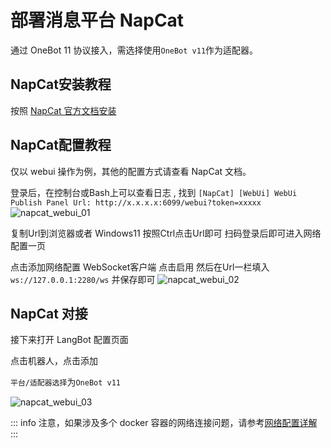 # 部署消息平台 NapCat

通过 OneBot 11 协议接入，需选择使用``OneBot v11``作为适配器。

## NapCat安装教程

按照 [NapCat 官方文档安装](https://napcat.napneko.icu/guide/start-install)

## NapCat配置教程

仅以 webui 操作为例，其他的配置方式请查看 NapCat 文档。

登录后，在控制台或Bash上可以查看日志 , 找到 `[NapCat] [WebUi] WebUi Publish Panel Url: http://x.x.x.x:6099/webui?token=xxxxx ` 
![napcat_webui_01](/assets/image/zh/deploy/bots/qq/onebot/napcat/napcat_webui_01.png)

复制Url到浏览器或者 Windows11 按照Ctrl点击Url即可 扫码登录后即可进入网络配置一页

点击添加网络配置 WebSocket客户端 点击启用 然后在Url一栏填入 `ws://127.0.0.1:2280/ws`  并保存即可
![napcat_webui_02](/assets/image/zh/deploy/bots/qq/onebot/napcat/napcat_webui_02.png)

## NapCat 对接

接下来打开 LangBot 配置页面

点击机器人，点击添加

`平台/适配器选择`为`OneBot v11`

![napcat_webui_03](/assets/image/zh/deploy/bots/qq/onebot/napcat/napcat_webui_03.png)

::: info
注意，如果涉及多个 docker 容器的网络连接问题，请参考[网络配置详解](/zh/workshop/network-details)
:::